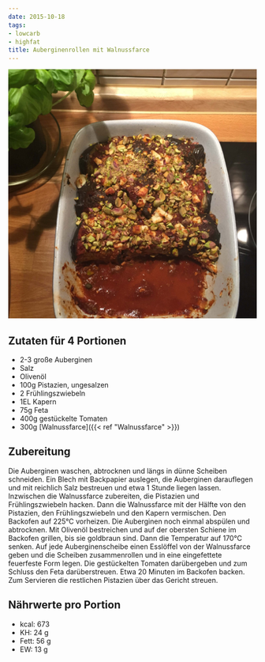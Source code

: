 ```yaml
---
date: 2015-10-18
tags:
- lowcarb
- highfat
title: Auberginenrollen mit Walnussfarce
---
```


![](/img/auberginenrollen-mit-walnussfarce.jpg)

## Zutaten für 4 Portionen
- 2-3   große Auberginen
- Salz
- Olivenöl
- 100g  Pistazien, ungesalzen
- 2     Frühlingszwiebeln
- 1EL   Kapern
- 75g   Feta
- 400g  gestückelte Tomaten
- 300g  [Walnussfarce]({{< ref "Walnussfarce" >}})

## Zubereitung
Die Auberginen waschen, abtrocknen und längs in dünne Scheiben schneiden. Ein Blech mit Backpapier auslegen, die Auberginen darauflegen und mit reichlich Salz bestreuen und etwa 1 Stunde liegen lassen.
Inzwischen die Walnussfarce zubereiten, die Pistazien und Frühlingszwiebeln hacken. Dann die Walnussfarce mit der Hälfte von den Pistazien, den Frühlingszwiebeln und den Kapern vermischen.
Den Backofen auf 225℃  vorheizen. Die Auberginen noch einmal abspülen und abtrocknen. Mit Olivenöl bestreichen und auf der obersten Schiene im Backofen grillen, bis sie goldbraun sind. Dann die Temperatur auf 170℃  senken.
Auf jede Auberginenscheibe einen Esslöffel von der Walnussfarce geben und die Scheiben zusammenrollen und in eine eingefettete feuerfeste Form legen. Die gestückelten Tomaten darübergeben und zum Schluss den Feta darüberstreuen. Etwa 20 Minuten im Backofen backen.
Zum Servieren die restlichen Pistazien über das Gericht streuen.

## Nährwerte pro Portion
- kcal: 673
- KH:    24 g
- Fett:  56 g
- EW:    13 g
